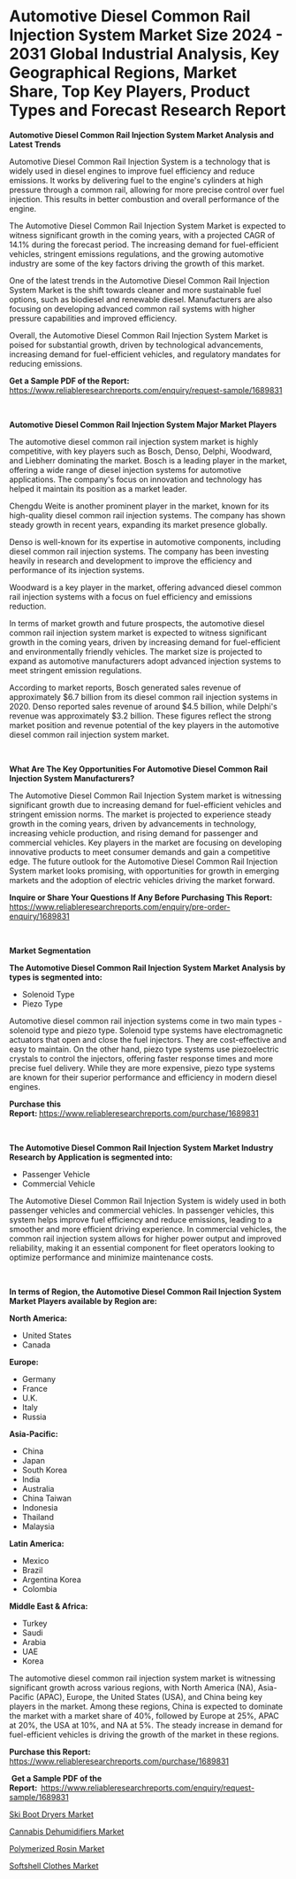 <p><h1>Automotive Diesel Common Rail Injection System Market Size 2024 - 2031 Global Industrial Analysis, Key Geographical Regions, Market Share, Top Key Players, Product Types and Forecast Research Report</h1></p><p><strong>Automotive Diesel Common Rail Injection System Market Analysis and Latest Trends</strong></p>
<p><p>Automotive Diesel Common Rail Injection System is a technology that is widely used in diesel engines to improve fuel efficiency and reduce emissions. It works by delivering fuel to the engine's cylinders at high pressure through a common rail, allowing for more precise control over fuel injection. This results in better combustion and overall performance of the engine.</p><p>The Automotive Diesel Common Rail Injection System Market is expected to witness significant growth in the coming years, with a projected CAGR of 14.1% during the forecast period. The increasing demand for fuel-efficient vehicles, stringent emissions regulations, and the growing automotive industry are some of the key factors driving the growth of this market.</p><p>One of the latest trends in the Automotive Diesel Common Rail Injection System Market is the shift towards cleaner and more sustainable fuel options, such as biodiesel and renewable diesel. Manufacturers are also focusing on developing advanced common rail systems with higher pressure capabilities and improved efficiency.</p><p>Overall, the Automotive Diesel Common Rail Injection System Market is poised for substantial growth, driven by technological advancements, increasing demand for fuel-efficient vehicles, and regulatory mandates for reducing emissions.</p></p>
<p><strong>Get a Sample PDF of the Report:&nbsp;</strong> <a href="https://www.reliableresearchreports.com/enquiry/request-sample/1689831">https://www.reliableresearchreports.com/enquiry/request-sample/1689831</a></p>
<p>&nbsp;</p>
<p><strong>Automotive Diesel Common Rail Injection System Major Market Players</strong></p>
<p><p>The automotive diesel common rail injection system market is highly competitive, with key players such as Bosch, Denso, Delphi, Woodward, and Liebherr dominating the market. Bosch is a leading player in the market, offering a wide range of diesel injection systems for automotive applications. The company's focus on innovation and technology has helped it maintain its position as a market leader. </p><p>Chengdu Weite is another prominent player in the market, known for its high-quality diesel common rail injection systems. The company has shown steady growth in recent years, expanding its market presence globally. </p><p>Denso is well-known for its expertise in automotive components, including diesel common rail injection systems. The company has been investing heavily in research and development to improve the efficiency and performance of its injection systems.</p><p>Woodward is a key player in the market, offering advanced diesel common rail injection systems with a focus on fuel efficiency and emissions reduction. </p><p>In terms of market growth and future prospects, the automotive diesel common rail injection system market is expected to witness significant growth in the coming years, driven by increasing demand for fuel-efficient and environmentally friendly vehicles. The market size is projected to expand as automotive manufacturers adopt advanced injection systems to meet stringent emission regulations.</p><p>According to market reports, Bosch generated sales revenue of approximately $6.7 billion from its diesel common rail injection systems in 2020. Denso reported sales revenue of around $4.5 billion, while Delphi's revenue was approximately $3.2 billion. These figures reflect the strong market position and revenue potential of the key players in the automotive diesel common rail injection system market.</p></p>
<p>&nbsp;</p>
<p><strong>What Are The Key Opportunities For Automotive Diesel Common Rail Injection System Manufacturers?</strong></p>
<p><p>The Automotive Diesel Common Rail Injection System market is witnessing significant growth due to increasing demand for fuel-efficient vehicles and stringent emission norms. The market is projected to experience steady growth in the coming years, driven by advancements in technology, increasing vehicle production, and rising demand for passenger and commercial vehicles. Key players in the market are focusing on developing innovative products to meet consumer demands and gain a competitive edge. The future outlook for the Automotive Diesel Common Rail Injection System market looks promising, with opportunities for growth in emerging markets and the adoption of electric vehicles driving the market forward.</p></p>
<p><strong>Inquire or Share Your Questions If Any Before Purchasing This Report:</strong> <a href="https://www.reliableresearchreports.com/enquiry/pre-order-enquiry/1689831">https://www.reliableresearchreports.com/enquiry/pre-order-enquiry/1689831</a></p>
<p>&nbsp;</p>
<p><strong>Market Segmentation</strong></p>
<p><strong>The Automotive Diesel Common Rail Injection System Market Analysis by types is segmented into:</strong></p>
<p><ul><li>Solenoid Type</li><li>Piezo Type</li></ul></p>
<p><p>Automotive diesel common rail injection systems come in two main types - solenoid type and piezo type. Solenoid type systems have electromagnetic actuators that open and close the fuel injectors. They are cost-effective and easy to maintain. On the other hand, piezo type systems use piezoelectric crystals to control the injectors, offering faster response times and more precise fuel delivery. While they are more expensive, piezo type systems are known for their superior performance and efficiency in modern diesel engines.</p></p>
<p><strong>Purchase this Report:&nbsp;</strong><a href="https://www.reliableresearchreports.com/purchase/1689831">https://www.reliableresearchreports.com/purchase/1689831</a></p>
<p>&nbsp;</p>
<p><strong>The Automotive Diesel Common Rail Injection System Market Industry Research by Application is segmented into:</strong></p>
<p><ul><li>Passenger Vehicle</li><li>Commercial Vehicle</li></ul></p>
<p><p>The Automotive Diesel Common Rail Injection System is widely used in both passenger vehicles and commercial vehicles. In passenger vehicles, this system helps improve fuel efficiency and reduce emissions, leading to a smoother and more efficient driving experience. In commercial vehicles, the common rail injection system allows for higher power output and improved reliability, making it an essential component for fleet operators looking to optimize performance and minimize maintenance costs.</p></p>
<p>&nbsp;</p>
<p><strong>In terms of Region, the Automotive Diesel Common Rail Injection System Market Players available by Region are:</strong></p>
<p>
    <p> <strong> North America: </strong>
        <ul>
            <li>United States</li>
            <li>Canada</li>
        </ul>
        </p> 
    <p> <strong> Europe: </strong>
        <ul>
            <li>Germany</li>
            <li>France</li>
            <li>U.K.</li>
            <li>Italy</li>
            <li>Russia</li>
        </ul>
        </p> 
    <p> <strong> Asia-Pacific: </strong>
        <ul>
            <li>China</li>
            <li>Japan</li>
            <li>South Korea</li>
            <li>India</li>
            <li>Australia</li>
            <li>China Taiwan</li>
            <li>Indonesia</li>
            <li>Thailand</li>
            <li>Malaysia</li>
        </ul>
        </p> 
    <p> <strong> Latin America: </strong>
        <ul>
            <li>Mexico</li>
            <li>Brazil</li>
            <li>Argentina Korea</li>
            <li>Colombia</li>
        </ul>
        </p> 
    <p> <strong> Middle East & Africa: </strong>
        <ul>
            <li>Turkey</li>
            <li>Saudi</li>
            <li>Arabia</li>
            <li>UAE</li>
            <li>Korea</li>
        </ul>
    </p>
    </p>
<p><p>The automotive diesel common rail injection system market is witnessing significant growth across various regions, with North America (NA), Asia-Pacific (APAC), Europe, the United States (USA), and China being key players in the market. Among these regions, China is expected to dominate the market with a market share of 40%, followed by Europe at 25%, APAC at 20%, the USA at 10%, and NA at 5%. The steady increase in demand for fuel-efficient vehicles is driving the growth of the market in these regions.</p></p>
<p><strong>Purchase this Report: </strong><a href="https://www.reliableresearchreports.com/purchase/1689831">https://www.reliableresearchreports.com/purchase/1689831</a></p>
<p>&nbsp;<strong>Get a Sample PDF of the Report:&nbsp;&nbsp;</strong><a href="https://www.reliableresearchreports.com/enquiry/request-sample/1689831">https://www.reliableresearchreports.com/enquiry/request-sample/1689831</a></p>
<p><strong></strong></p>
<p><p><a href="https://github.com/Krish2023na/Market-Research-Report-List-3/blob/main/ski-boot-dryers-market.md">Ski Boot Dryers Market</a></p><p><a href="https://github.com/RickHolmes3/Market-Research-Report-List-3/blob/main/cannabis-dehumidifiers-market.md">Cannabis Dehumidifiers Market</a></p><p><a href="https://github.com/wusalecollins540tpqoz/Market-Research-Report-List-1/blob/main/polymerized-rosin-market.md">Polymerized Rosin Market</a></p><p><a href="https://github.com/kathiaseamanalvaradovlprc2h/Market-Research-Report-List-1/blob/main/softshell-clothes-market.md">Softshell Clothes Market</a></p></p>